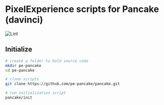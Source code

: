 # PixelExperience scripts for Pancake (davinci)

![Lint](https://github.com/pe-pancake/scripts/workflows/Lint/badge.svg)

## Initialize
```sh
# create a folder to hold source code
mkdir pe-pancake
cd pe-pancake

# clone scripts
git clone https://github.com/pe-pancake/pancake.git

# run initialization script
pancake/init
```
